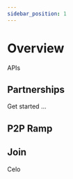```yaml
---
sidebar_position: 1
---
```


# Overview

APIs

## Partnerships

Get started ...

## P2P Ramp



## Join

Celo
